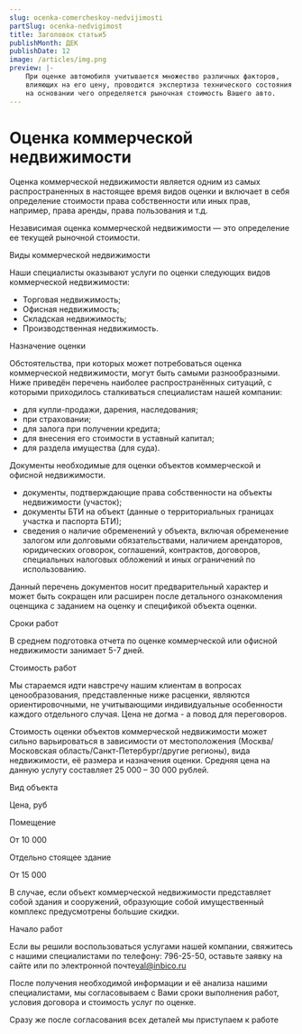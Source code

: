 ```yaml
---
slug: ocenka-comercheskoy-nedvijimosti
partSlug: ocenka-nedvigimost
title: Заголовок статьи5
publishMonth: ДЕК
publishDate: 12
image: /articles/img.png
preview: |-
    При оценке автомобиля учитывается множество различных факторов,
    влияющих на его цену, проводится экспертиза технического состояния транспортного средства,
    на основании чего определяется рыночная стоимость Вашего авто.
---
```


# Оценка коммерческой недвижимости

Оценка коммерческой недвижимости является одним из самых распространенных в настоящее время видов оценки и включает в себя определение стоимости права собственности или иных прав, например, права аренды, права пользования и т.д.

Независимая оценка коммерческой недвижимости — это определение ее текущей рыночной стоимости.

Виды коммерческой недвижимости

Наши специалисты оказывают услуги по оценки следующих видов коммерческой недвижимости:

*   Торговая недвижимость;
*   Офисная недвижимость;
*   Складская недвижимость;
*   Производственная недвижимость.

Назначение оценки

Обстоятельства, при которых может потребоваться оценка коммерческой недвижимости, могут быть самыми разнообразными. Ниже приведён перечень наиболее распространённых ситуаций, с которыми приходилось сталкиваться специалистам нашей компании:

*   для купли-продажи, дарения, наследования;
*   при страховании;
*   для залога при получении кредита;
*   для внесения его стоимости в уставный капитал;
*   для раздела имущества (для суда).

Документы необходимые для оценки объектов коммерческой и офисной недвижимости.

*   документы, подтверждающие права собственности на объекты недвижимости (участок);
*   документы БТИ на объект (данные о территориальных границах участка и паспорта БТИ);
*   сведения о наличие обременений у объекта, включая обременение залогом или долговыми обязательствами, наличием арендаторов, юридических оговорок, соглашений, контрактов, договоров, специальных налоговых обложений и иных ограничений по использованию.

Данный перечень документов носит предварительный характер и может быть сокращен или расширен после детального ознакомления оценщика с заданием на оценку и спецификой объекта оценки.

Сроки работ

В среднем подготовка отчета по оценке коммерческой или офисной недвижимости занимает 5-7 дней.

Стоимость работ

Мы стараемся идти навстречу нашим клиентам в вопросах ценообразования, представленные ниже расценки, являются ориентировочными, не учитывающими индивидуальные особенности каждого отдельного случая. Цена не догма - а повод для переговоров.

Стоимость оценки объектов коммерческой недвижимости может сильно варьироваться в зависимости от местоположения (Москва/ Московская область/Санкт-Петербург/другие регионы), вида недвижимости, её размера и назначения оценки. Средняя цена на данную услугу составляет 25 000 – 30 000 рублей.

Вид объекта

Цена, руб

Помещение

От 10 000

Отдельно стоящее здание

От 15 000

В случае, если объект коммерческой недвижимости представляет собой здания и сооружений, образующие собой имущественный комплекс предусмотрены большие скидки.

Начало работ

Если вы решили воспользоваться услугами нашей компании, свяжитесь с нашими специалистами по телефону: 796-25-50, оставьте заявку на сайте или по электронной почте[val@inbico.ru](mailto:val@inbico.ru)

После получения необходимой информации и её анализа нашими специалистами, мы согласовываем с Вами сроки выполнения работ, условия договора и стоимость услуг по оценке.

Сразу же после согласования всех деталей мы приступаем к работе
